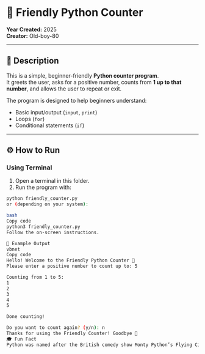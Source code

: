 # 🐍 Friendly Python Counter

**Year Created:** 2025  
**Creator:** Old-boy-80  

---

## 🧮 Description
This is a simple, beginner-friendly **Python counter program**.  
It greets the user, asks for a positive number, counts from **1 up to that number**, and allows the user to repeat or exit.  

The program is designed to help beginners understand:  
- Basic input/output (`input`, `print`)  
- Loops (`for`)  
- Conditional statements (`if`)  

---

## ⚙️ How to Run

### Using Terminal

1. Open a terminal in this folder.
2. Run the program with:

```bash
python friendly_counter.py
or (depending on your system):

bash
Copy code
python3 friendly_counter.py
Follow the on-screen instructions.

🧩 Example Output
vbnet
Copy code
Hello! Welcome to the Friendly Python Counter 👋
Please enter a positive number to count up to: 5

Counting from 1 to 5:
1
2
3
4
5

Done counting!

Do you want to count again? (y/n): n
Thanks for using the Friendly Counter! Goodbye 👋
🎓 Fun Fact
Python was named after the British comedy show Monty Python’s Flying Circus, not the snake! 🐍